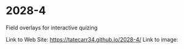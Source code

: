 # 2028-4
Field overlays for interactive quizing

Link to Web Site:  https://tatecarr34.github.io/2028-4/ Link to image:
